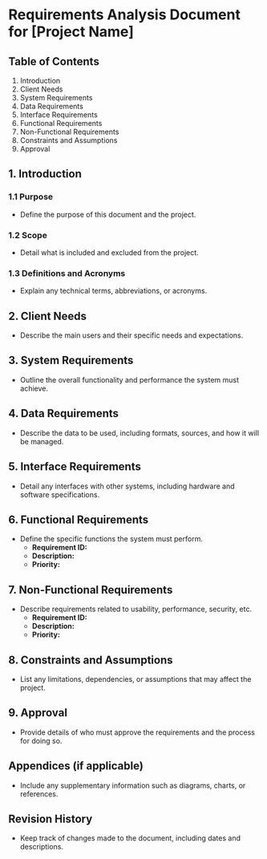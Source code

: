 # Requirements Analysis Document for [Project Name]

## Table of Contents
1. Introduction
2. Client Needs
3. System Requirements
4. Data Requirements
5. Interface Requirements
6. Functional Requirements
7. Non-Functional Requirements
8. Constraints and Assumptions
9. Approval

## 1. Introduction
### 1.1 Purpose
- Define the purpose of this document and the project.
### 1.2 Scope
- Detail what is included and excluded from the project.
### 1.3 Definitions and Acronyms
- Explain any technical terms, abbreviations, or acronyms.

## 2. Client Needs
- Describe the main users and their specific needs and expectations.

## 3. System Requirements
- Outline the overall functionality and performance the system must achieve.

## 4. Data Requirements
- Describe the data to be used, including formats, sources, and how it will be managed.

## 5. Interface Requirements
- Detail any interfaces with other systems, including hardware and software specifications.

## 6. Functional Requirements
- Define the specific functions the system must perform.
  - **Requirement ID:**
  - **Description:**
  - **Priority:**

## 7. Non-Functional Requirements
- Describe requirements related to usability, performance, security, etc.
  - **Requirement ID:**
  - **Description:**
  - **Priority:**

## 8. Constraints and Assumptions
- List any limitations, dependencies, or assumptions that may affect the project.

## 9. Approval
- Provide details of who must approve the requirements and the process for doing so.

## Appendices (if applicable)
- Include any supplementary information such as diagrams, charts, or references.

## Revision History
- Keep track of changes made to the document, including dates and descriptions.
